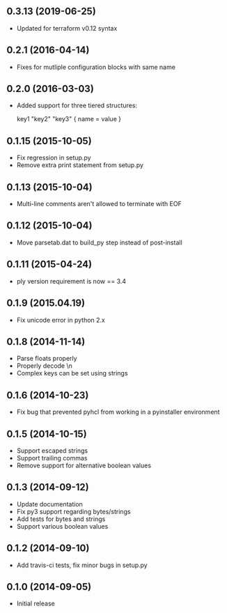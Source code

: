 0.3.13 (2019-06-25)
------------------
* Updated for terraform v0.12 syntax

0.2.1 (2016-04-14)
------------------
* Fixes for mutliple configuration blocks with same name

0.2.0 (2016-03-03)
-------------------
* Added support for three tiered structures:

    key1 "key2" "key3" {
        name = value
    }

0.1.15 (2015-10-05)
-------------------
* Fix regression in setup.py
* Remove extra print statement from setup.py

0.1.13 (2015-10-04)
-------------------
* Multi-line comments aren't allowed to terminate with EOF

0.1.12 (2015-10-04)
-------------------
* Move parsetab.dat to build_py step instead of post-install

0.1.11 (2015-04-24)
-------------------
* ply version requirement is now == 3.4

0.1.9 (2015.04.19)
------------------
* Fix unicode error in python 2.x

0.1.8 (2014-11-14)
------------------
* Parse floats properly
* Properly decode \\n
* Complex keys can be set using strings

0.1.6 (2014-10-23)
------------------
* Fix bug that prevented pyhcl from working in a pyinstaller environment

0.1.5 (2014-10-15)
------------------
* Support escaped strings
* Support trailing commas
* Remove support for alternative boolean values

0.1.3 (2014-09-12)
------------------
* Update documentation
* Fix py3 support regarding bytes/strings
* Add tests for bytes and strings
* Support various boolean values

0.1.2 (2014-09-10)
------------------
* Add travis-ci tests, fix minor bugs in setup.py

0.1.0 (2014-09-05)
------------------
* Initial release
